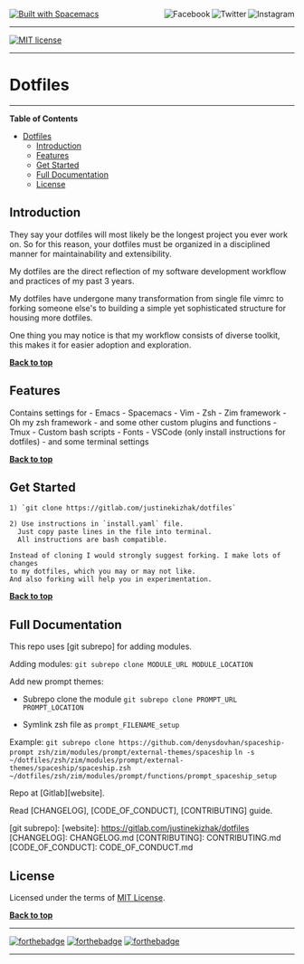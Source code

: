 <a name="top"></a>
[![Built with Spacemacs](https://cdn.rawgit.com/syl20bnr/spacemacs/442d025779da2f62fc86c2082703697714db6514/assets/spacemacs-badge.svg)](http://spacemacs.org)
<a href="https://www.instagram.com/justinekizhak"><img src="https://i.imgur.com/G9YJUZI.png" alt="Instagram" align="right"></a>
<a href="https://twitter.com/justinekizhak"><img src="http://i.imgur.com/tXSoThF.png" alt="Twitter" align="right"></a>
<a href="https://www.facebook.com/justinekizhak"><img src="http://i.imgur.com/P3YfQoD.png" alt="Facebook" align="right"></a>
<br>
- - -
[![MIT license](https://img.shields.io/badge/License-MIT-blue.svg)](https://lbesson.mit-license.org/)
<!-- {Put your badges here} -->

- - -
# Dotfiles
- - -

<!-- markdown-toc start - Don't edit this section. Run M-x markdown-toc-refresh-toc -->
**Table of Contents**

- [Dotfiles](#dotfiles)
    - [Introduction](#introduction)
    - [Features](#features)
    - [Get Started](#get-started)
    - [Full Documentation](#full-documentation)
    - [License](#license)

<!-- markdown-toc end -->


## Introduction

They say your dotfiles will most likely be the longest project you ever work on.
So for this reason, your dotfiles must be organized in a disciplined manner for
maintainability and extensibility.

My dotfiles are the direct reflection of my software development workflow and
practices of my past 3 years.

My dotfiles have undergone many transformation from single file vimrc to
forking someone else's to building a simple yet sophisticated structure for
housing more dotfiles.

One thing you may notice is that my workflow consists of diverse toolkit,
this makes it for easier adoption and exploration.

**[Back to top](#table-of-contents)**

## Features

  Contains settings for
    - Emacs
      - Spacemacs
    - Vim
    - Zsh
      - Zim framework
      - Oh my zsh framework
      - and some other custom plugins and functions
    - Tmux
    - Custom bash scripts
    - Fonts
    - VSCode (only install instructions for dotfiles)
    - and some terminal settings

**[Back to top](#table-of-contents)**

## Get Started

    1) `git clone https://gitlab.com/justinekizhak/dotfiles`

    2) Use instructions in `install.yaml` file.
      Just copy paste lines in the file into terminal.
      All instructions are bash compatible.

    Instead of cloning I would strongly suggest forking. I make lots of changes
    to my dotfiles, which you may or may not like.
    And also forking will help you in experimentation.

**[Back to top](#table-of-contents)**

## Full Documentation

This repo uses [git subrepo] for adding modules.

Adding modules:
  `git subrepo clone MODULE_URL MODULE_LOCATION`

Add new prompt themes:

- Subrepo clone the module
    `git subrepo clone PROMPT_URL PROMPT_LOCATION`

- Symlink zsh file as `prompt_FILENAME_setup`

Example:
    `git subrepo clone https://github.com/denysdovhan/spaceship-prompt zsh/zim/modules/prompt/external-themes/spaceship`
    `ln -s ~/dotfiles/zsh/zim/modules/prompt/external-themes/spaceship/spaceship.zsh ~/dotfiles/zsh/zim/modules/prompt/functions/prompt_spaceship_setup`


Repo at [Gitlab][website].

Read [CHANGELOG], [CODE_OF_CONDUCT], [CONTRIBUTING] guide.

[git subrepo]:
[website]: https://gitlab.com/justinekizhak/dotfiles
[CHANGELOG]: CHANGELOG.md
[CONTRIBUTING]: CONTRIBUTING.md
[CODE_OF_CONDUCT]: CODE_OF_CONDUCT.md

## License

Licensed under the terms of [MIT License].

[MIT License]: License.txt

**[Back to top](#table-of-contents)**


- - -
[![forthebadge](https://forthebadge.com/images/badges/compatibility-betamax.svg)](https://forthebadge.com)
[![forthebadge](https://forthebadge.com/images/badges/powered-by-water.svg)](https://forthebadge.com)
[![forthebadge](https://forthebadge.com/images/badges/built-with-love.svg)](https://forthebadge.com)
- - -

